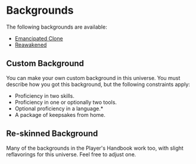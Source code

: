 # Backgrounds

The following backgrounds are available:
* [Emancipated Clone](./clone)
* [Reawakened](./reawakened)

## Custom Background
You can make your own custom background in this universe.  You must describe how you got this background, but the following constraints apply:

 * Proficiency in two skills.
 * Proficiency in one or optionally two tools.
 * Optional proficiency in a language.*
* A package of keepsakes from home.

## Re-skinned Background
Many of the backgrounds in the Player's Handbook work too, with slight reflavorings for this universe.  Feel free to adjust one.
